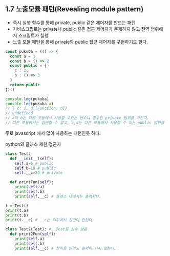 ## 1.7 노출모듈 패턴(Revealing module pattern)
- 즉시 실행 함수를 통해 private, public 같은 제어자를 만드는 패턴
- 자바스크립트는 private나 public 같은 접근 제어자가 존재하지 않고 전역 범위에서 스크립트가 실행
- 노출 모듈 패턴을 통해 private와 public 접근 제어자를 구현하기도 한다.

``` javascript
const pukuba = (() => {
  const a = 1
  const b = () => 2
  const public = {
    c : 2,
    b : () => 3
  }
  return public
})()

console.log(pukuba)
console.log(pukuba.a)
// { c: 2, d:[Function: d]}
// undefined
// a와 b는 다른 모듈에서 사용할 수있는 변수나 함수인 private 범위를 가진다.
// 다른 모듈에서는 접근할 수 없고, c,d는 다른 모듈에서 사용할 수 있는 public 범위를 가진다. 
```

주로 javascript 에서 많이 사용하는 패턴인듯 하다. 

python의 클래스 제한 접근자

``` python
class Test:
  def __init__(self):
    self.a=5 # public
    self.b=10 # public
    self.__c=20 # private

  def printFun(self):
    print(self.a)
    print(self.b)
    print(self.__c) # 클래스 내에서는 출력된다.

t = Test()
print(t.a)
print(t.b)
print(t.__c) # __c는 외부에서 접근이 안된다.

class Test2(Test): #  Test를 상속 받음
  def print2Fun(self):
    print(self.a)
    print(self.b)
    print(self.__c) # 상속을 받아도 출력이 되지 않는다. 
```
